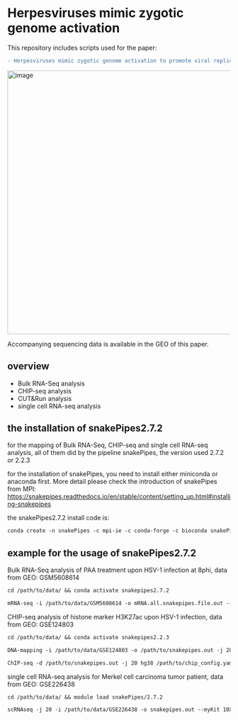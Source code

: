 # Herpesviruses mimic zygotic genome activation

This repository includes scripts used for the paper: 

```diff 
- Herpesviruses mimic zygotic genome activation to promote viral replication
```


<img width="595" alt="image" src="https://github.com/jiangtan01/Herpesviruses-mimic-zygotic-genome-activation-to-promote-viral-replication/assets/67500766/e82a2419-6969-4387-b935-7a7c92958f88">




Accompanying sequencing data is available in the GEO of this paper.



## overview

* Bulk RNA-Seq analysis
* CHIP-seq analysis
* CUT&Run analysis
* single cell RNA-seq analysis

## the installation of snakePipes2.7.2

for the mapping of Bulk RNA-Seq, CHIP-seq and single cell RNA-seq analysis, all of them did by the pipeline snakePipes, the version used 2.7.2 or 2.2.3

for the installation of snakePipes, you need to install either miniconda or anaconda first. More detail please check the introduction of snakePipes from MPI: https://snakepipes.readthedocs.io/en/stable/content/setting_up.html#installing-snakepipes

the snakePipes2.7.2 install code is: 
```diff
conda create -n snakePipes -c mpi-ie -c conda-forge -c bioconda snakePipes2.7.2
```
## example for the usage of snakePipes2.7.2 

Bulk RNA-Seq analysis of PAA treatment upon HSV-1 infection at 8phi, data from GEO: GSM5608614

```diff
cd /path/to/data/ && conda activate snakepipes2.7.2

mRNA-seq -i /path/to/data/GSM5608614 -o mRNA.all.snakepipes.file.out --sampleSheet sampleInfo.8hpi.tsv -j 20 hg38_HSV1_GFP_1107
```
CHIP-seq analysis of histone marker H3K27ac upon HSV-1 infection,	data from GEO: GSE124803
```diff
cd /path/to/data/ && conda activate snakepipes2.2.3

DNA-mapping -i /path/to/data/GSE124803 -o /path/to/snakepipes.out -j 20 --DAG --fastqc --dedup --properPairs --mapq 3 --bwBinSize 25 hg38

ChIP-seq -d /path/to/snakepipes.out -j 20 hg38 /path/to/chip_config.yaml
```  
single cell RNA-seq analysis for  Merkel cell carcinoma tumor patient, data from GEO: GSE226438
```diff
cd /path/to/data/ && module load snakePipes/2.7.2

scRNAseq -j 20 -i /path/to/data/GSE226438 -o snakepipes.out --myKit 10Xv3 --STARsoloCoords 1,16,17,12 hg38_MCV  
```







